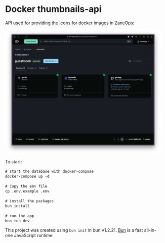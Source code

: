 # Docker thumbnails-api

API used for providing the icons for docker images in ZaneOps:

<p align="center">
<picture>
    <source media="(prefers-color-scheme: dark)" srcset="./images/project-detail-dark.png">
    <source media="(prefers-color-scheme: light)" srcset="./images/project-detail-light.png">
    <img src="./images/project-detail-dark.png" alt="Project details" />
</picture>
</p>

To start:

```shell
# start the database with docker-compose
docker-compose up -d  

# Copy the env file
cp .env.example .env

# install the packages
bun install

# run the app
bun run dev
```

This project was created using `bun init` in bun v1.2.21. [Bun](https://bun.com) is a fast all-in-one JavaScript runtime.
